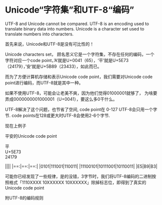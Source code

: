 # Unicode“字符集”和UTF-8“编码”

UTF-8 and Unicode cannot be compared. UTF-8 is an encoding used to translate binary data into numbers. Unicode is a character set used to translate numbers into characters.

首先来说，Unicode和UTF-8是没有可比性的！

Unicode characters set， 顾名思义它是一个字符集，不存在任何的编码，一个字符对应一个code point，’A‘就是U+0041（65），‘平’就是U+5E73（24179），’安‘就是U+5B89（23433），如此而已。

而为了方便计算机存储和表示Unicode code point，我们需要对Unicode code point进行编码，而UTF-8就是其中一种。

如果不使用UTF-8，可能会让老美不爽，因为他们觉得01000001就够了， 为啥要弄成0000000001000001（U+0041），要这么多0干什么。

UTF-8解决了这个问题，也节省了空间, code point在 0-127 UTF-8会只用一个字节. code points在128或更大时UTF-8会使用2-6个字节.

现在上例子

平安的Unicode code point

平                                    
U+5E73                               
24179  

||||
|==:|==:|==:|
|0101|111001|110011|
|11100101|10111001|10110011|
|E5|B9|B3|

	 
可能你已经发现了一些规律，是的没错，3字节时，我们将UTF-8编码的二进制按照格式「1110XXXX 10XXXXXX 10XXXXXX」除掉标志位，即得到了真实的Unicode code point

附UTF-8的编码规则
